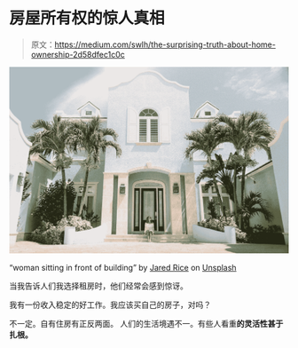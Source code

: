 # 房屋所有权的惊人真相

> 原文：<https://medium.com/swlh/the-surprising-truth-about-home-ownership-2d58dfec1c0c>

![](img/21f2678e698cdd15993462fc2c31461a.png)

“woman sitting in front of building” by [Jared Rice](https://unsplash.com/@jareddrice?utm_source=medium&utm_medium=referral) on [Unsplash](https://unsplash.com?utm_source=medium&utm_medium=referral)

当我告诉人们我选择租房时，他们经常会感到惊讶。

我有一份收入稳定的好工作。我应该买自己的房子，对吗？

不一定。自有住房有正反两面。 人们的生活境遇不一。有些人看重**的灵活性甚于扎根。**
